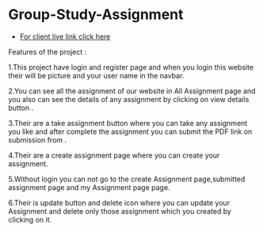 # Group-Study-Assignment 
- [For client live link click here](divergent-monkey.surge.sh)


Features of the project :

1.This project have login and register page and when you login this website their will be picture and your user name in the navbar.

2.You can see all the assignment of our website in All Assignment page and you also can see the details of any assignment by clicking on view details button  .

3.Their are a take assignment button where you can take any assignment you like and after complete the assignment you can submit the PDF link on submission from .

4.Their are a create assignment page where you can create your assignment.

5.Without login you can not go to the create Assignment page,submitted assignment page and  my Assignment page  page.

6.Their is update button and delete icon where you can update your Assignment and delete only those assignment which you created by clicking on it.